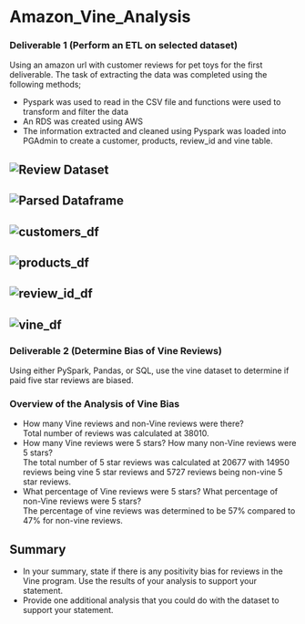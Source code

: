 # Amazon_Vine_Analysis
### Deliverable 1 (Perform an ETL on selected dataset)
Using an amazon url with customer reviews for pet toys for the first deliverable.  The task of extracting the data was completed using the following methods;
- Pyspark was used to read in the CSV file and functions were used to transform and filter the data
- An RDS was created using AWS
- The information extracted and cleaned using Pyspark was loaded into PGAdmin to create a customer, products, review_id and vine table. 

## ![Review Dataset](https://user-images.githubusercontent.com/87907584/143773875-596e554e-eddc-4ff6-8894-8ab68181c06b.png)

## ![Parsed Dataframe](https://user-images.githubusercontent.com/87907584/143773935-a3243e94-3152-416c-a069-ecdf64d91075.png)

## ![customers_df](https://user-images.githubusercontent.com/87907584/143773990-9207d31a-814e-453b-bb25-cd655a5ae69d.png)

## ![products_df](https://user-images.githubusercontent.com/87907584/143774029-13beebbc-8604-49d3-bc49-00c66fde1d1a.png)

## ![review_id_df](https://user-images.githubusercontent.com/87907584/143774056-9cdcf1ac-e1ea-493d-a495-8af18ffc43e3.png)

## ![vine_df](https://user-images.githubusercontent.com/87907584/143774095-a656dc9d-34c9-4012-9849-23dc0e11d564.png)

### Deliverable 2 (Determine Bias of Vine Reviews)
Using either PySpark, Pandas, or SQL, use the vine dataset to determine if paid five star reviews are biased. 

### Overview of the Analysis of Vine Bias
- How many Vine reviews and non-Vine reviews were there? <br>
Total number of reviews was calculated at 38010. 
- How many Vine reviews were 5 stars? How many non-Vine reviews were 5 stars?<br>
The total number of 5 star reviews was calculated at 20677 with 14950 reviews being vine 5 star reviews and 5727 reviews being non-vine 5 star reviews.
- What percentage of Vine reviews were 5 stars? What percentage of non-Vine reviews were 5 stars? <br>
The percentage of vine reviews was determined to be 57% compared to 47% for non-vine reviews. 
## Summary
 - In your summary, state if there is any positivity bias for reviews in the Vine program. Use the results of your analysis to support your statement. <br> 
 - Provide one additional analysis that you could do with the dataset to support your statement. <br>

